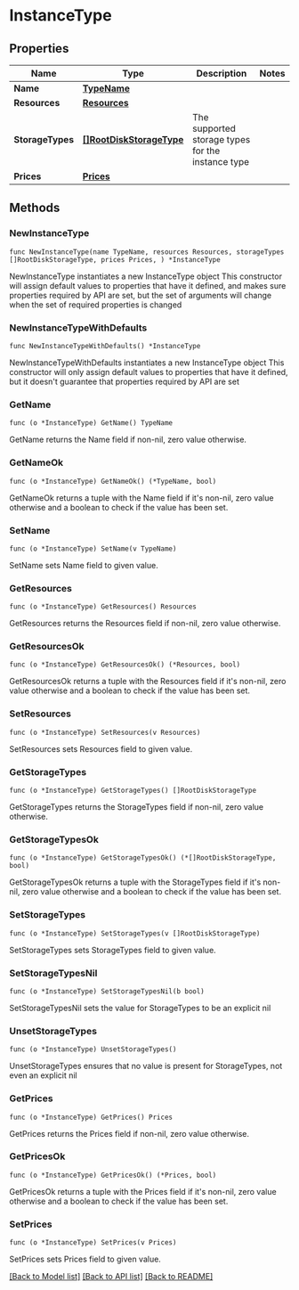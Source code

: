 # InstanceType

## Properties

Name | Type | Description | Notes
------------ | ------------- | ------------- | -------------
**Name** | [**TypeName**](TypeName.md) |  | 
**Resources** | [**Resources**](Resources.md) |  | 
**StorageTypes** | [**[]RootDiskStorageType**](RootDiskStorageType.md) | The supported storage types for the instance type | 
**Prices** | [**Prices**](Prices.md) |  | 

## Methods

### NewInstanceType

`func NewInstanceType(name TypeName, resources Resources, storageTypes []RootDiskStorageType, prices Prices, ) *InstanceType`

NewInstanceType instantiates a new InstanceType object
This constructor will assign default values to properties that have it defined,
and makes sure properties required by API are set, but the set of arguments
will change when the set of required properties is changed

### NewInstanceTypeWithDefaults

`func NewInstanceTypeWithDefaults() *InstanceType`

NewInstanceTypeWithDefaults instantiates a new InstanceType object
This constructor will only assign default values to properties that have it defined,
but it doesn't guarantee that properties required by API are set

### GetName

`func (o *InstanceType) GetName() TypeName`

GetName returns the Name field if non-nil, zero value otherwise.

### GetNameOk

`func (o *InstanceType) GetNameOk() (*TypeName, bool)`

GetNameOk returns a tuple with the Name field if it's non-nil, zero value otherwise
and a boolean to check if the value has been set.

### SetName

`func (o *InstanceType) SetName(v TypeName)`

SetName sets Name field to given value.


### GetResources

`func (o *InstanceType) GetResources() Resources`

GetResources returns the Resources field if non-nil, zero value otherwise.

### GetResourcesOk

`func (o *InstanceType) GetResourcesOk() (*Resources, bool)`

GetResourcesOk returns a tuple with the Resources field if it's non-nil, zero value otherwise
and a boolean to check if the value has been set.

### SetResources

`func (o *InstanceType) SetResources(v Resources)`

SetResources sets Resources field to given value.


### GetStorageTypes

`func (o *InstanceType) GetStorageTypes() []RootDiskStorageType`

GetStorageTypes returns the StorageTypes field if non-nil, zero value otherwise.

### GetStorageTypesOk

`func (o *InstanceType) GetStorageTypesOk() (*[]RootDiskStorageType, bool)`

GetStorageTypesOk returns a tuple with the StorageTypes field if it's non-nil, zero value otherwise
and a boolean to check if the value has been set.

### SetStorageTypes

`func (o *InstanceType) SetStorageTypes(v []RootDiskStorageType)`

SetStorageTypes sets StorageTypes field to given value.


### SetStorageTypesNil

`func (o *InstanceType) SetStorageTypesNil(b bool)`

 SetStorageTypesNil sets the value for StorageTypes to be an explicit nil

### UnsetStorageTypes
`func (o *InstanceType) UnsetStorageTypes()`

UnsetStorageTypes ensures that no value is present for StorageTypes, not even an explicit nil
### GetPrices

`func (o *InstanceType) GetPrices() Prices`

GetPrices returns the Prices field if non-nil, zero value otherwise.

### GetPricesOk

`func (o *InstanceType) GetPricesOk() (*Prices, bool)`

GetPricesOk returns a tuple with the Prices field if it's non-nil, zero value otherwise
and a boolean to check if the value has been set.

### SetPrices

`func (o *InstanceType) SetPrices(v Prices)`

SetPrices sets Prices field to given value.



[[Back to Model list]](../README.md#documentation-for-models) [[Back to API list]](../README.md#documentation-for-api-endpoints) [[Back to README]](../README.md)


